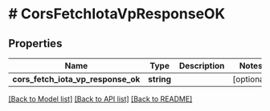 # # CorsFetchIotaVpResponseOK

## Properties

| Name                               | Type       | Description | Notes      |
| ---------------------------------- | ---------- | ----------- | ---------- |
| **cors_fetch_iota_vp_response_ok** | **string** |             | [optional] |

[[Back to Model list]](../../README.md#models) [[Back to API list]](../../README.md#endpoints) [[Back to README]](../../README.md)
